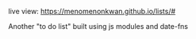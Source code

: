 live view: https://menomenonkwan.github.io/lists/#

Another "to do list" built using js modules and date-fns
